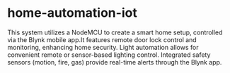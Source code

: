 # home-automation-iot
This system utilizes a NodeMCU to create a smart home setup, controlled via the Blynk mobile app.It features remote door lock control and monitoring, enhancing home security. Light automation allows for convenient remote or sensor-based lighting control. Integrated safety sensors (motion, fire, gas) provide real-time alerts through the Blynk app.
